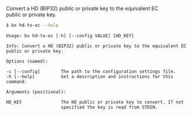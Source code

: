Convert a HD (BIP32) public or private key to the equivalent EC    
public or private key.
```sh
$ bx hd-to-ec --help
```
```
Usage: bx hd-to-ec [-h] [--config VALUE] [HD_KEY]                        

Info: Convert a HD (BIP32) public or private key to the equivalent EC    
public or private key.                                                   

Options (named):

-c [--config]        The path to the configuration settings file.        
-h [--help]          Get a description and instructions for this command.

Arguments (positional):

HD_KEY               The HD public or private key to convert. If not     
                     specified the key is read from STDIN.
```